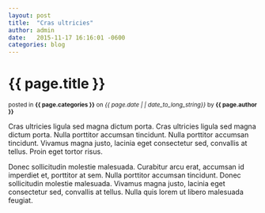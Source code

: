 ```yaml
---
layout: post
title:  "Cras ultricies"
author: admin
date:   2015-11-17 16:16:01 -0600
categories: blog
---
```


<h1>{{ page.title }}</h1>
<small>
    posted in <strong>{{ page.categories }}</strong>
    on <em class="highlight">{{ page.date | | date_to_long_string}}</em>
    by <strong>{{ page.author }}</strong>
</small>

Cras ultricies ligula sed magna dictum porta. Cras ultricies ligula sed magna dictum porta. Nulla porttitor accumsan tincidunt. Nulla porttitor accumsan tincidunt. Vivamus magna justo, lacinia eget consectetur sed, convallis at tellus. Proin eget tortor risus.

Donec sollicitudin molestie malesuada. Curabitur arcu erat, accumsan id imperdiet et, porttitor at sem. Nulla porttitor accumsan tincidunt. Donec sollicitudin molestie malesuada. Vivamus magna justo, lacinia eget consectetur sed, convallis at tellus. Nulla quis lorem ut libero malesuada feugiat.


